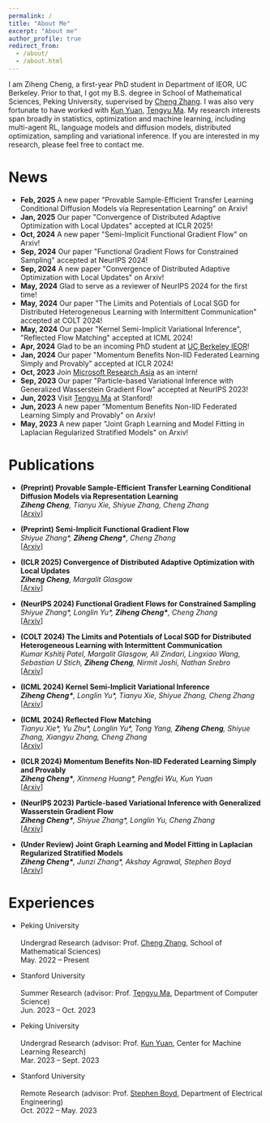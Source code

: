 ```yaml
---
permalink: /
title: "About Me"
excerpt: "About me"
author_profile: true
redirect_from: 
  - /about/
  - /about.html
---
```


I am Ziheng Cheng, a first-year PhD student in Department of IEOR, UC Berkeley. Prior to that, I got my B.S. degree in School of Mathematical Sciences, Peking University, supervised by [Cheng Zhang](https://zcrabbit.github.io/). I was also very fortunate to have worked with [Kun Yuan](https://kunyuan827.github.io/), [Tengyu Ma](https://ai.stanford.edu/~tengyuma/). My research interests span broadly in statistics, optimization and machine learning, including multi-agent RL, language models and diffusion models, distributed optimization, sampling and variational inference. If you are interested in my research, please feel free to contact me.

News
======
- **Feb, 2025** A new paper "Provable Sample-Efficient Transfer Learning Conditional Diffusion Models via Representation Learning" on Arxiv!
- **Jan, 2025** Our paper "Convergence of Distributed Adaptive Optimization with Local Updates" accepted at ICLR 2025!
- **Oct, 2024** A new paper "Semi-Implicit Functional Gradient Flow" on Arxiv!
- **Sep, 2024** Our paper "Functional Gradient Flows for Constrained Sampling" accepted at NeurIPS 2024!
- **Sep, 2024** A new paper "Convergence of Distributed Adaptive Optimization with Local Updates" on Arxiv!
- **May, 2024** Glad to serve as a reviewer of NeurIPS 2024 for the first time!
- **May, 2024** Our paper "The Limits and Potentials of Local SGD for Distributed Heterogeneous Learning with Intermittent Communication" accepted at COLT 2024!
- **May, 2024** Our paper "Kernel Semi-Implicit Variational Inference", "Reflected Flow Matching" accepted at ICML 2024!
- **Apr, 2024** Glad to be an incoming PhD student at [UC Berkeley IEOR](https://ieor.berkeley.edu/)!
- **Jan, 2024** Our paper "Momentum Benefits Non-IID Federated Learning Simply and Provably" accepted at ICLR 2024!
- **Oct, 2023** Join [Microsoft Research Asia](https://www.msra.cn/) as an intern!
- **Sep, 2023** Our paper "Particle-based Variational Inference with Generalized Wasserstein Gradient Flow" accepted at NeurIPS 2023!
- **Jun, 2023** Visit [Tengyu Ma](https://ai.stanford.edu/~tengyuma/) at Stanford!
- **Jun, 2023** A new paper "Momentum Benefits Non-IID Federated Learning Simply and Provably" on Arxiv!
- **May, 2023** A new paper "Joint Graph Learning and Model Fitting in Laplacian Regularized Stratified Models" on Arxiv!

Publications
======
- **(Preprint) Provable Sample-Efficient Transfer Learning Conditional Diffusion Models via Representation Learning**
  <br/>
  _**Ziheng Cheng**, Tianyu Xie, Shiyue Zhang, Cheng Zhang_
  <br/>
  [[Arxiv](https://arxiv.org/pdf/2502.04491)]

- **(Preprint) Semi-Implicit Functional Gradient Flow**
  <br/>
  _Shiyue Zhang\*, **Ziheng Cheng\***, Cheng Zhang_
  <br/>
  [[Arxiv](https://arxiv.org/pdf/2410.17935)]

- **(ICLR 2025) Convergence of Distributed Adaptive Optimization with Local Updates**
  <br/>
  _**Ziheng Cheng**, Margalit Glasgow_
  <br/>
  [[Arxiv](https://arxiv.org/pdf/2409.13155)]

- **(NeurIPS 2024) Functional Gradient Flows for Constrained Sampling**
  <br/>
  _Shiyue Zhang\*, Longlin Yu\*, **Ziheng Cheng\***, Cheng Zhang_
  <br/>
  [[Arxiv](https://arxiv.org/pdf/2410.23170)]

- **(COLT 2024) The Limits and Potentials of Local SGD for Distributed Heterogeneous Learning with Intermittent Communication**
  <br/>
  _Kumar Kshitij Patel, Margalit Glasgow, Ali Zindari, Lingxiao Wang, Sebastian U Stich, **Ziheng Cheng**, Nirmit Joshi, Nathan Srebro_
  <br/>
  [[Arxiv](https://arxiv.org/pdf/2405.11667)]

- **(ICML 2024) Kernel Semi-Implicit Variational Inference**
  <br/>
  _**Ziheng Cheng\***, Longlin Yu\*, Tianyu Xie, Shiyue Zhang, Cheng Zhang_
  <br/>
  [[Arxiv](https://arxiv.org/pdf/2405.18997)]

- **(ICML 2024) Reflected Flow Matching**
  <br/>
  _Tianyu Xie\*, Yu Zhu\*, Longlin Yu\*, Tong Yang, **Ziheng Cheng**, Shiyue Zhang, Xiangyu Zhang, Cheng Zhang_
  <br/>
  [[Arxiv](https://arxiv.org/pdf/2405.16577)]

- **(ICLR 2024) Momentum Benefits Non-IID Federated Learning Simply and Provably**
  <br/>
  _**Ziheng Cheng\***, Xinmeng Huang\*, Pengfei Wu, Kun Yuan_
  <br/>
  [[Arxiv](https://arxiv.org/abs/2306.16504)]
  
- **(NeurIPS 2023) Particle-based Variational Inference with Generalized Wasserstein Gradient Flow**
  <br/>
  _**Ziheng Cheng\***, Shiyue Zhang\*, Longlin Yu, Cheng Zhang_
  <br/>
  [[Arxiv](https://arxiv.org/abs/2310.16516)]

- **(Under Review) Joint Graph Learning and Model Fitting in Laplacian Regularized Stratified Models**
  <br/>
  _**Ziheng Cheng\***, Junzi Zhang\*, Akshay Agrawal, Stephen Boyd_
  <br/>
  [[Arxiv](https://arxiv.org/abs/2305.02573)]

Experiences
======
- Peking University 	
  <br/>
  Undergrad Research (advisor: Prof. [Cheng Zhang](https://zcrabbit.github.io/), School of Mathematical Sciences)
  <br/>
  May. 2022 – Present

- Stanford University 	
  <br/>
  Summer Research (advisor: Prof. [Tengyu Ma](https://ai.stanford.edu/~tengyuma/), Department of Computer Science)
  <br/>
  Jun. 2023 – Oct. 2023

- Peking University 	
  <br/>
  Undergrad Research (advisor: Prof. [Kun Yuan](https://kunyuan827.github.io/), Center for Machine Learning Research)
  <br/>
  Mar. 2023 – Sept. 2023

- Stanford University 	
  <br/>
  Remote Research (advisor: Prof. [Stephen Boyd](http://stanford.edu/~boyd/), Department of Electrical Engineering)
  <br/>
  Oct. 2022 – May. 2023

